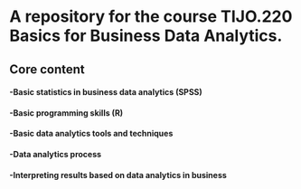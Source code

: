 # A repository for the course TIJO.220 Basics for Business Data Analytics.
## Core content
#### -Basic statistics in business data analytics (SPSS)
#### -Basic programming skills (R)
#### -Basic data analytics tools and techniques
#### -Data analytics process
#### -Interpreting results based on data analytics in business
